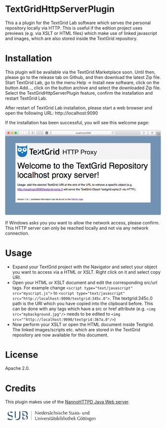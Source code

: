 # TextGridHttpServerPlugin
This a a plugin for the TextGrid Lab software which serves the personal repository locally via HTTP. This is useful if the edition project uses previews (e.g. via XSLT or HTML files) which make use of linked javascript and images, which are also stored inside the TextGrid repository.

# Installation
This plugin will be available via the TextGrid Marketplace soon. Until then, please go to the release tab on Github, and then download the latest Zip file. Start TextGrid Lab, go to the menu Help -> Install new software, click on the button Add..., click on the button archive and select the downloaded Zip file. Select the TextGridHttpServerPlugin feature, confirm the installation and restart TextGrid Lab.

After restart of TextGrid Lab installation, please start a web browser and open the following URL: http://localhost:9090

If the installation has been successful, you will see this welcome page:

![welcome page](https://raw.githubusercontent.com/Hannah-Arendt-Project/TextGridHttpServerPlugin/master/gh-imgs/indexpage.png)

If Windows asks you you want to allow the network access, please confirm. This HTTP server can only be reached locally and not via any network connection.

# Usage
* Expand your TextGrid project with the Navigator and select your object you want to access via a HTML or XSLT. Right click on it and select copy URI.
* Open your HTML or XSLT document and edit the corresponding src/url tags. For example change `<script type="text/javascript" src="myscript.js">` to `<script type="text/javascript" src="http://localhost:9090/textgrid:345c.0">`. The textgrid:345c.0 path is the URI which you have copied into the clipboard before. This can be done with any tags which have a src or href attribute (e.g. `<img src="mybackground.jpg"/>` needs to be edited to `<img src=""http://localhost:9090/textgrid:367a.0"/>`)
* Now perform your XSLT or open the HTML document inside Textgrid. The linked images/scripts etc. which are stored in the TextGrid repository are now available for this document.

# License
Apache 2.0.

# Credits
This plugin makes use of the [NannoHTTPD Java Web server](https://github.com/NanoHttpd/nanohttpd). 

<a href="http://www.sub.uni-goettingen.de"><img src="https://raw.githubusercontent.com/Hannah-Arendt-Project/TextGridHttpServerPlugin/master/gh-imgs/sub-logo.jpg" width="300"/></a>
